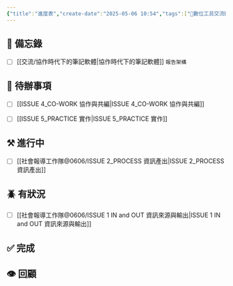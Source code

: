 ```yaml
---
{"title":"進度表","create-date":"2025-05-06 10:54","tags":["📝數位工具交流beta"],"dg-publish":true,"status":"⚒️ Doing","kanban-plugin":"board","permalink":"/社會報導工作隊@0606/進度表/","dgPassFrontmatter":true,"created":"2025-05-06T10:53:40.296+08:00","updated":"2025-05-07T16:41:41.000+08:00"}
---
```



## 📌 備忘錄

- [ ] [[交流/協作時代下的筆記軟體\|協作時代下的筆記軟體]] `報告架構`


## 🎯 待辦事項

- [ ] [[ISSUE 4_CO-WORK 協作與共編\|ISSUE 4_CO-WORK 協作與共編]]
- [ ] [[ISSUE 5_PRACTICE 實作\|ISSUE 5_PRACTICE 實作]]


## ⚒️ 進行中

- [ ] [[社會報導工作隊@0606/ISSUE 2_PROCESS 資訊產出\|ISSUE 2_PROCESS 資訊產出]]


## 🪲 有狀況

- [ ] [[社會報導工作隊@0606/ISSUE 1 IN and OUT 資訊來源與輸出\|ISSUE 1 IN and OUT 資訊來源與輸出]]


## ✅ 完成



## 👁️ 回顧





